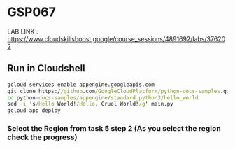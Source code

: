 # GSP067

LAB LINK : https://www.cloudskillsboost.google/course_sessions/4891692/labs/376202

## Run in Cloudshell

```cmd
gcloud services enable appengine.googleapis.com
git clone https://github.com/GoogleCloudPlatform/python-docs-samples.git
cd python-docs-samples/appengine/standard_python3/hello_world
sed -i 's/Hello World!/Hello, Cruel World!/g' main.py
gcloud app deploy
```

### Select the Region from task 5 step 2 (As you select the region check the progress)
